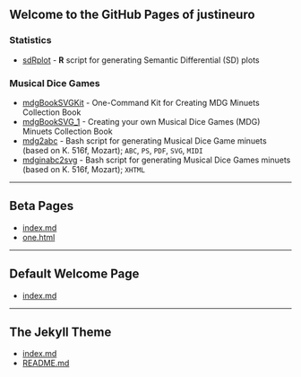 ## Welcome to the GitHub Pages of justineuro

### Statistics
- [sdRplot](https://github.com/justineuro/sdRplot) - **R** script for generating Semantic Differential (SD) plots  


### Musical Dice Games
- [mdgBookSVGKit](https://github.com/justineuro/mdgBookSVGKit) - One-Command Kit for Creating MDG Minuets Collection Book
- [mdgBookSVG_1](https://github.com/justineuro/mdgBookSVG_1) - Creating your own Musical Dice Games (MDG) Minuets Collection Book
- [mdg2abc](https://justineuro.github.io/mdg2abc/) -  Bash script for generating Musical Dice Game minuets (based on K. 516f, Mozart); `ABC`, `PS`, `PDF`, `SVG`, `MIDI`
- [mdginabc2svg](https://justineuro.github.io/mdginabc2svg/) - Bash script for generating Musical Dice Games minuets (based on K. 516f, Mozart); `XHTML`


* * *

## Beta Pages
- [index.md](./zTestFiles/folder1/index.md)
- [one.html](./zTestFiles/folder1/one.html)

* * *

## Default Welcome Page
- [index.md](./index-def.md)

* * *

## The Jekyll Theme
- [index.md](./pages-theme-slate/index.md)
- [README.md](./pages-them-slate/README.md)